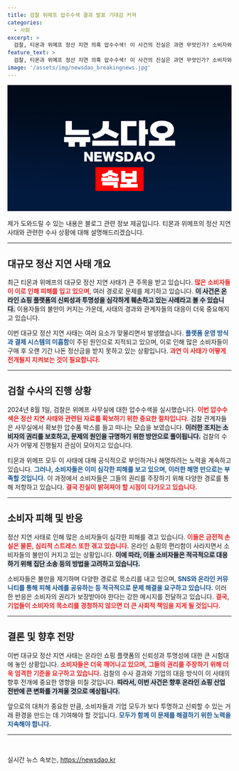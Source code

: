 ```yaml
---
title: 검찰 위메프 압수수색 결과 발표 기대감 커져
categories:
  - 사회
excerpt: >
  검찰, 티몬과 위메프 정산 지연 의혹 압수수색! 이 사건의 진실은 과연 무엇인가? 소비자와 투자자들이 주목하는 이 스릴 넘치는 수사의 전말을 밝혀보자.
feature_text: >
  검찰, 티몬과 위메프 정산 지연 의혹 압수수색! 이 사건의 진실은 과연 무엇인가? 소비자와 투자자들이 주목하는 이 스릴 넘치는 수사의 전말을 밝혀보자.
image: '/assets/img/newsdao_breakingnews.jpg'
---
```


<p><img src="/assets/img/newsdao_breakingnews.jpg" alt="implanttips 속보" /></p>

<p>제가 도와드릴 수 있는 내용은 블로그 관련 정보 제공입니다. 티몬과 위메프의 정산 지연 사태와 관련한 수사 상황에 대해 설명해드리겠습니다.</p>

<hr />

<h2 data-ke-size="size26">대규모 정산 지연 사태 개요</h2>

<p data-ke-size="size16">최근 티몬과 위메프의 대규모 정산 지연 사태가 큰 주목을 받고 있습니다. <b><span style="color: #ee2323;">많은 소비자들이 이로 인해 피해를 입고 있으며,</span></b> 여러 경로로 문제를 제기하고 있습니다. <b><span style="background-color: #21538527;">이 사건은 온라인 쇼핑 플랫폼의 신뢰성과 투명성을 심각하게 훼손하고 있는 사례라고 볼 수 있습니다.</span></b> 이용자들의 불만이 커지는 가운데, 사태의 경과와 관계자들의 대응이 더욱 중요해지고 있습니다.</p>

<p data-ke-size="size16">이번 대규모 정산 지연 사태는 여러 요소가 맞물리면서 발생했습니다. <b><span style="color: #1a5490;">플랫폼 운영 방식과 결제 시스템의 미흡함</span></b>이 주된 원인으로 지적되고 있으며, 이로 인해 많은 소비자들이 구매 후 오랜 기간 나돈 정산금을 받지 못하고 있는 상황입니다. <b><span style="color: #ee2323;">과연 이 사태가 어떻게 전개될지 지켜보는 것이 필요합니다.</span></b></p>

<hr>

<h2 data-ke-size="size26">검찰 수사의 진행 상황</h2>

<p data-ke-size="size16">2024년 8월 1일, 검찰은 위메프 사무실에 대한 압수수색을 실시했습니다. <b><span style="color: #ee2323;">이번 압수수색은 정산 지연 사태와 관련된 자료를 확보하기 위한 중요한 절차입니다.</span></b> 검찰 관계자들은 사무실에서 확보한 압수품 박스를 들고 떠나는 모습을 보였습니다. <b><span style="background-color: #21538527;">이러한 조치는 소비자의 권리를 보호하고, 문제의 원인을 규명하기 위한 방안으로 풀이됩니다.</span></b> 검찰의 수사가 어떻게 진행될지 관심이 모아지고 있습니다.</p>

<p data-ke-size="size16">티몬과 위메프 모두 이 사태에 대해 공식적으로 부인하거나 해명하려는 노력을 계속하고 있습니다. <b><span style="color: #1a5490;">그러나, 소비자들은 이미 심각한 피해를 보고 있으며, 이러한 해명 만으로는 부족할 것입니다.</span></b> 이 과정에서 소비자들은 그들의 권리를 주장하기 위해 다양한 경로를 통해 저항하고 있습니다. <b><span style="color: #ee2323;">결국 진실이 밝혀져야 할 시점이 다가오고 있습니다.</span></b></p>

<hr>

<h2 data-ke-size="size26">소비자 피해 및 반응</h2>

<p data-ke-size="size16">정산 지연 사태로 인해 많은 소비자들이 심각한 피해를 겪고 있습니다. <b><span style="color: #ee2323;">이들은 금전적 손실은 물론, 심리적 스트레스 또한 겪고 있습니다.</span></b> 온라인 쇼핑의 편리함이 사라지면서 소비자들의 불만이 커지고 있는 상황입니다. <b><span style="background-color: #21538527;">이에 따라, 이들 소비자들은 적극적으로 대응하기 위해 집단 소송 등의 방법을 고려하고 있습니다.</span></b></p>

<p data-ke-size="size16">소비자들은 불만을 제기하며 다양한 경로로 목소리를 내고 있으며, <b><span style="color: #1a5490;">SNS와 온라인 커뮤니티를 통해 피해 사례를 공유하는 등 적극적으로 문제 해결을 요구하고 있습니다.</span></b> 이러한 반응은 소비자의 권리가 보장받아야 한다는 강한 메시지를 전달하고 있습니다. <b><span style="color: #ee2323;">결국, 기업들이 소비자의 목소리를 경청하지 않으면 더 큰 사회적 책임을 지게 될 것입니다.</span></b></p>

<hr>

<h2 data-ke-size="size26">결론 및 향후 전망</h2>

<p data-ke-size="size16">이번 대규모 정산 지연 사태는 온라인 쇼핑 플랫폼의 신뢰성과 투명성에 대한 큰 시험대에 놓인 상황입니다. <b><span style="color: #ee2323;">소비자들은 더욱 깨어나고 있으며, 그들의 권리를 주장하기 위해 더욱 엄격한 기준을 요구하고 있습니다.</span></b> 검찰의 수사 결과와 기업의 대응 방식이 이 사태의 향후 전개에 중요한 영향을 미칠 것입니다. <b><span style="background-color: #21538527;">따라서, 이번 사건은 향후 온라인 쇼핑 산업 전반에 큰 변화를 가져올 것으로 예상됩니다.</span></b></p>

<p data-ke-size="size16">앞으로의 대처가 중요한 만큼, 소비자들과 기업 모두가 보다 투명하고 신뢰할 수 있는 거래 환경을 만드는 데 기여해야 할 것입니다. <b><span style="color: #1a5490;">모두가 함께 이 문제를 해결하기 위한 노력을 지속해야 합니다.</span></b></p>

<hr>

<p data-ke-size="size16">&nbsp;</p>
실시간 뉴스 속보는, <a href="https://newsdao.kr" rel="dofollow">https://newsdao.kr</a>


